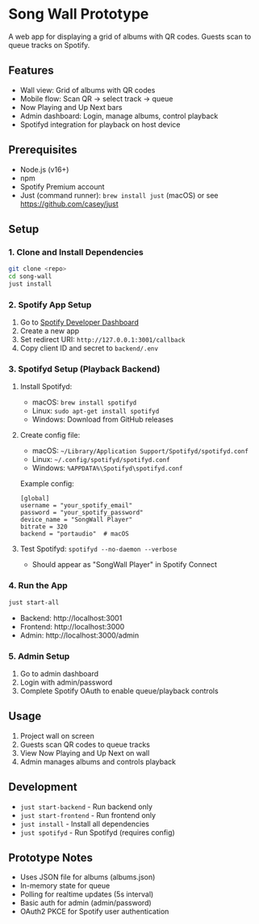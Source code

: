 # Song Wall Prototype

A web app for displaying a grid of albums with QR codes. Guests scan to queue tracks on Spotify.

## Features

- Wall view: Grid of albums with QR codes
- Mobile flow: Scan QR → select track → queue
- Now Playing and Up Next bars
- Admin dashboard: Login, manage albums, control playback
- Spotifyd integration for playback on host device

## Prerequisites

- Node.js (v16+)
- npm
- Spotify Premium account
- Just (command runner): `brew install just` (macOS) or see https://github.com/casey/just

## Setup

### 1. Clone and Install Dependencies

```bash
git clone <repo>
cd song-wall
just install
```

### 2. Spotify App Setup

1. Go to [Spotify Developer Dashboard](https://developer.spotify.com/dashboard)
2. Create a new app
3. Set redirect URI: `http://127.0.0.1:3001/callback`
4. Copy client ID and secret to `backend/.env`

### 3. Spotifyd Setup (Playback Backend)

1. Install Spotifyd:
   - macOS: `brew install spotifyd`
   - Linux: `sudo apt-get install spotifyd`
   - Windows: Download from GitHub releases

2. Create config file:
   - macOS: `~/Library/Application Support/Spotifyd/spotifyd.conf`
   - Linux: `~/.config/spotifyd/spotifyd.conf`
   - Windows: `%APPDATA%\Spotifyd\spotifyd.conf`

   Example config:
   ```
   [global]
   username = "your_spotify_email"
   password = "your_spotify_password"
   device_name = "SongWall Player"
   bitrate = 320
   backend = "portaudio"  # macOS
   ```

3. Test Spotifyd: `spotifyd --no-daemon --verbose`
   - Should appear as "SongWall Player" in Spotify Connect

### 4. Run the App

```bash
just start-all
```

- Backend: http://localhost:3001
- Frontend: http://localhost:3000
- Admin: http://localhost:3000/admin

### 5. Admin Setup

1. Go to admin dashboard
2. Login with admin/password
3. Complete Spotify OAuth to enable queue/playback controls

## Usage

1. Project wall on screen
2. Guests scan QR codes to queue tracks
3. View Now Playing and Up Next on wall
4. Admin manages albums and controls playback

## Development

- `just start-backend` - Run backend only
- `just start-frontend` - Run frontend only
- `just install` - Install all dependencies
- `just spotifyd` - Run Spotifyd (requires config)

## Prototype Notes

- Uses JSON file for albums (albums.json)
- In-memory state for queue
- Polling for realtime updates (5s interval)
- Basic auth for admin (admin/password)
- OAuth2 PKCE for Spotify user authentication